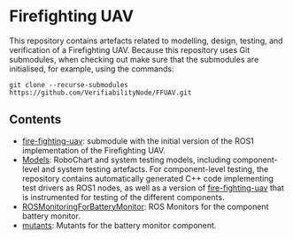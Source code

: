 # Firefighting UAV
This repository contains artefacts related to modelling, design, testing, and verification of a Firefighting UAV. Because this repository uses Git submodules, when checking out make sure that the submodules are initialised, for example, using the commands:
```
git clone --recurse-submodules https://github.com/VerifiabilityNode/FFUAV.git
```

## Contents
* [fire-fighting-uav](/fire-fighting-uav/): submodule with the initial version of the ROS1 implementation of the Firefighting UAV.
* [Models](/Models/): RoboChart and system testing models, including component-level and system testing artefacts. For component-level testing, the repository contains automatically generated C++ code implementing test drivers as ROS1 nodes, as well as a version of [fire-fighting-uav](/fire-fighting-uav/) that is instrumented for testing of the different components.
* [ROSMonitoringForBatteryMonitor](/ROSMonitoringForBatteryMonitor/): ROS Monitors for the component battery monitor.
* [mutants](/mutants/): Mutants for the battery monitor component.